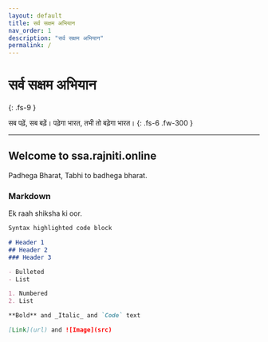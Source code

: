 ```yaml
---
layout: default
title: सर्व सक्षम अभियान
nav_order: 1
description: "सर्व सक्षम अभियान"
permalink: /
---
```


# सर्व सक्षम अभियान
{: .fs-9 }

सब पढ़ें, सब बढ़ें।
पढ़ेगा भारत, तभी तो बढ़ेगा भारत।
{: .fs-6 .fw-300 }

---

## Welcome to ssa.rajniti.online


Padhega Bharat, Tabhi to badhega bharat.

### Markdown

Ek raah shiksha ki oor.

```markdown
Syntax highlighted code block

# Header 1
## Header 2
### Header 3

- Bulleted
- List

1. Numbered
2. List

**Bold** and _Italic_ and `Code` text

[Link](url) and ![Image](src)
```

